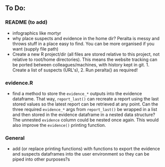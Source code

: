 ## To Do:

### README (to add)
- infographics like mortyr
- why place suspects and evidence in the home dir? Peralta is messy and throws
  stuff in a place easy to find. You can be more organised if you want (supply
  file path)
- Create a new R project/dir (all files are stored relative to this project,
  not relative to root/home directories). This means the website tracking can
  be ported between colleagues/machines, with history kept in git. 1. Create a 
  list of suspects (URL's), 2. Run peralta() as required!

### evidence.R
- find a method to store the `evidence_*` outputs into the evidence
  dataframe. That way, `report_last()` can recreate a report using the last
  stored values so the latest report can be retrieved at any point. Can the
  three required `evidence_*` args from `report_last()` be wrapped in a list and
  then stored in the evidence dataframe in a nested data structure? The unnested
  `evidence` column could be nested once again. This would also improve the 
  `evidence()` printing function. 

### General
- add (or replace printing functions) with functions to export the evidence and
  suspects dataframes into the user environment so they can be piped into other
  purposes?s
